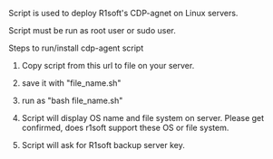 Script is used to deploy R1soft's CDP-agnet on Linux servers.

Script must be run as root user or sudo user.

Steps to run/install cdp-agent script

1. Copy script from this url to file on your server.

2. save it with "file_name.sh" 

3. run as "bash file_name.sh"

4. Script will display OS name and file system on server. Please get confirmed, does r1soft support these OS or file system. 

5. Script will ask for R1soft backup server key.

